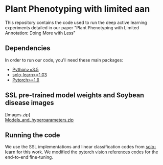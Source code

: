# Plant Phenotyping with limited aan
This repository contains the code used to run the deep active learning experiments detailed in our paper "Plant Phenotyping with Limited Annotation: Doing More with Less"
## Dependencies
In order to run our code, you'll need these main packages:

- [Python>=3.5](https://www.python.org/)
- [solo-learn>=1.03](https://github.com/vturrisi/solo-learn)
- [Pytorch>=1.9](https://pytorch.org/)

## SSL pre-trained model weights and Soybean disease images 
[Images.zip]  
[Models_and_hyperparameters.zip](https://iastate.box.com/s/hxf20a31ucnr4drsum1f3qoe2p7g6ecr)

## Running the code
We use the SSL implementations and linear classification codes from [solo-learn](https://github.com/vturrisi/solo-learn) for this work. 
We modified the [pytorch vision references](https://github.com/pytorch/vision/tree/main/references/classification) codes for the end-to-end fine-tuning.
```
